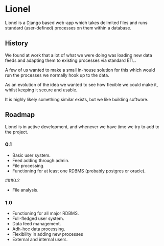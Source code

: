 # Lionel

Lionel is a Django based web-app which takes delimited files and runs standard (user-defined) processes on them within a database.

## History

We found at work that a lot of what we were doing was loading new data feeds and adapting them to existing processes via standard ETL.

A few of us wanted to make a small in-house solution for this which would run the processes we normally hook up to the data.

As an evolution of the idea we wanted to see how flexible we could make it, whilst keeping it secure and usable.

It is highly likely something similar exists, but we like building software.

## Roadmap

Lionel is in active development, and whenever we have time we try to add to the project.

### 0.1

* Basic user system.
* Feed adding through admin.
* File processing.
* Functioning for at least one RDBMS (probably postgres or oracle).

###0.2

* File analysis.

### 1.0

* Functioning for all major RDBMS.
* Full-fledged user system.
* Data feed management.
* Adh-hoc data processing.
* Flexibility in adding new processes
* External and internal users.
